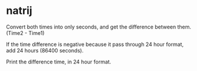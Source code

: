 # natrij

Convert both times into only seconds, and get the difference between them. (Time2 - Time1)

If the time difference is negative because it pass through 24 hour format, add 24 hours (86400 seconds).

Print the difference time, in 24 hour format.

